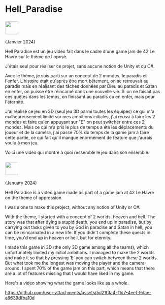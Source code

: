 # Hell_Paradise

### <img src="https://upload.wikimedia.org/wikipedia/commons/thumb/c/c3/Flag_of_France.svg/2560px-Flag_of_France.svg.png" height="42" />
(Janvier 2024)

Hell Paradise est un jeu vidéo fait dans le cadre d'une game jam de 42 Le Havre sur le thème de l'oposé.

J'étais seul pour réaliser ce projet, sans aucune notion de Unity et du C#.

Avec le thème, je suis parti sur un concept de 2 mondes, le paradis et l'enfer. L'histoire était qu'après être mort bêtement, on se retrouvait au paradis mais en réalisant des tâches données par Dieu au paradis et Satan en enfer, on puisse être réincarné dans une nouvelle vie. Si on ne faisait pas ces quêtes dans les temps, on finissant au paradis ou en enfer, mais pour l'éternité.

J'ai réalisé ce jeu en 3D (seul jeu 3D parmi toutes les équipes) ce qui m'a malheureusement limité sur mes ambitions initiales, j'ai réussi à faire les 2 mondes et faire qu'en appuyant sur "E" on peut switcher entre ces 2 mondes. Mais ce qui m’a pris le plus de temps a été les déplacements du joueur et de la caméra, j'ai passé 70% du temps de la game jam à faire cette partie, ce qui fait qu'il manque énormément de feature que j'aurais voulu à mon jeu.

Voici une vidéo qui montre à quoi ressemble le jeu dans son ensemble.



###  <img src="https://media.istockphoto.com/id/880562092/fr/vectoriel/grande-bretagne-drapeau-du-royaume-uni.jpg?s=612x612&w=0&k=20&c=Y_SgIOLAhcQnmHn58IibtTsQahlNoX3UENYnrf-N698=" height="42" />
(January 2024)

Hell Paradise is a video game made as part of a game jam at 42 Le Havre on the theme of oppression.

I was alone to make this project, without any notion of Unity or C#.

With the theme, I started with a concept of 2 worlds, heaven and hell. The story was that after dying a stupid death, you end up in paradise, but by carrying out tasks given to you by God in paradise and Satan in hell, you can be reincarnated in a new life. If you didn't complete these quests in time, you'd end up in heaven or hell, but for eternity.

I made this game in 3D (the only 3D game among all the teams), which unfortunately limited my initial ambitions. I managed to make the 2 worlds and make it so that by pressing ‘E’ you can switch between these 2 worlds. But what took me the longest was moving the player and the camera around. I spent 70% of the game jam on this part, which means that there are a lot of features missing that I would have liked in my game.

Here's a video showing what the game looks like as a whole.





https://github.com/user-attachments/assets/5d21f3a4-f1d7-4eef-9dae-a6639dfba10d
